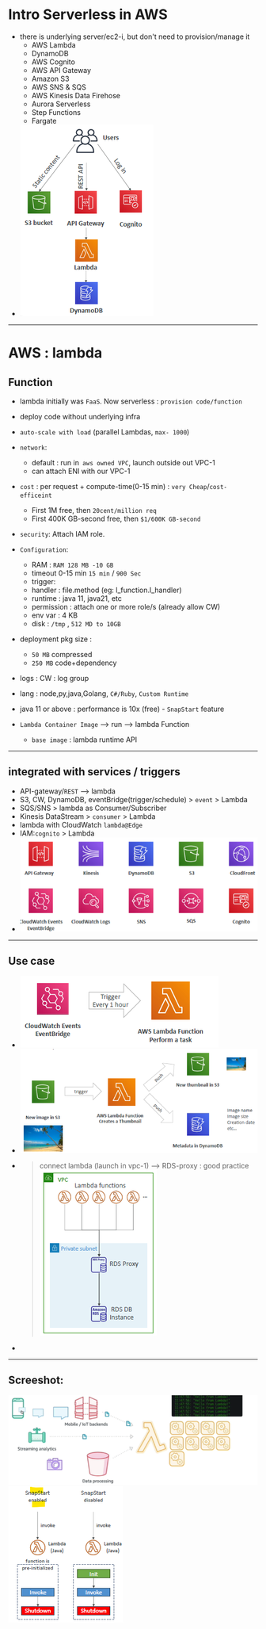 # Intro Serverless in AWS
- there is underlying server/ec2-i, but don't need to provision/manage it
  - AWS Lambda
  - DynamoDB
  - AWS Cognito
  - AWS API Gateway
  - Amazon S3
  - AWS SNS & SQS
  - AWS Kinesis Data Firehose
  - Aurora Serverless
  - Step Functions
  - Fargate
- ![img.png](../99_img/compute/lambda/img.png)
--- 
# AWS : lambda 
## Function
- lambda initially was `FaaS`. Now serverless : `provision code/function` 
- deploy code without underlying infra
- `auto-scale with load` (parallel Lambdas, `max- 1000`)

- `network`:  
  - default : run in` aws owned VPC`, launch outside out VPC-1
  - can attach ENI with our VPC-1
  
- `cost` : per request +  compute-time(0-15 min) : `very Cheap`/`cost-efficeint`
  - First 1M free, then `20cent/million req`
  - First 400K GB-second free, then `$1/600K GB-second`
- `security`: Attach IAM role.

- `Configuration`:
  - RAM : `RAM 128 MB -10 GB`
  - timeout 0-15 min `15 min` / `900 Sec`
  - trigger:
  - handler : file.method (eg: l_function.l_handler)
  - runtime : java 11, java21, etc
  - permission : attach one or more role/s (already allow CW)
  - env var : 4 KB
  - disk : `/tmp` , `512 MD to 10GB`

- deployment pkg size :
  - `50 MB`  compressed
  - `250 MB` code+dependency
  
-  logs : CW : log group
-  lang : node,py,java,Golang, `C#/Ruby`, `Custom Runtime`
  - java 11 or above : performance is 10x (free) - `SnapStart` feature
- `Lambda Container Image` --> run --> lambda Function
  - `base image` : lambda runtime API
  
---
## integrated with services / triggers
- API-gateway/`REST` --> lambda
- S3, CW, DynamoDB, eventBridge(trigger/schedule) > `event` > Lambda
- SQS/SNS > lambda as Consumer/Subscriber
- Kinesis DataStream > `consumer` > Lambda
- lambda with CloudWatch `lambda@Edge`
- IAM:`cognito` > Lambda
- ![img_1.png](../99_img/compute/lambda/img_1.png)

---
## Use case
- ![img_3.png](../99_img/compute/lambda/img_3.png)
- ![img_2.png](../99_img/compute/lambda/img_2.png)
- > connect lambda (launch in vpc-1) --> RDS-proxy : good practice  
![img_6.png](../99_img/compute/lambda/img_6.png)
- 
---
## Screeshot:
![img_4.png](../99_img/compute/lambda/img_4.png)
![img_5.png](../99_img/compute/lambda/img_5.png)
